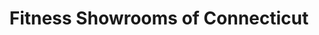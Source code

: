 ---
title: "Fitness Showrooms of Connecticut"
url: /brookfield/fitness-showrooms-of-connecticut/
shop: Allgemein
---
